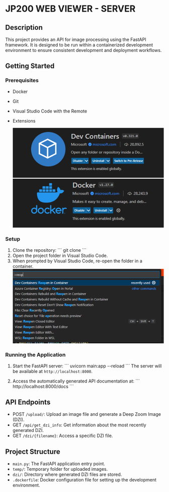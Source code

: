 
# JP200 WEB VIEWER - SERVER 

## Description

This project provides an API for image processing using the FastAPI framework. It is designed to be run within a containerized development environment to ensure consistent development and deployment workflows.

## Getting Started

### Prerequisites

- Docker
- Git
- Visual Studio Code with the Remote 
- Extensions
  
   ![Alt text](image-1.png)
   ![Alt text](image-2.png)

### Setup

1. Clone the repository:
   \`\`\`
   git clone <repository-url>
   \`\`\`
2. Open the project folder in Visual Studio Code.
3. When prompted by Visual Studio Code, re-open the folder in a container.
![Alt text](image.png)

### Running the Application

1. Start the FastAPI server:
   \`\`\`
   uvicorn main:app --reload
   \`\`\`
   The server will be available at `http://localhost:8000`.

2. Access the automatically generated API documentation at:
   \`\`\`
   http://localhost:8000/docs
   \`\`\`

## API Endpoints

- POST `/upload/`: Upload an image file and generate a Deep Zoom Image (DZI).
- GET `/api/get_dzi_info`: Get information about the most recently generated DZI.
- GET `/dzi/{filename}`: Access a specific DZI file.

## Project Structure

- `main.py`: The FastAPI application entry point.
- `temp/`: Temporary folder for uploaded images.
- `dzi/`: Directory where generated DZI files are stored.
- `.dockerfile`: Docker configuration file for setting up the development environment.

